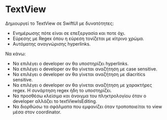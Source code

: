 # TextView

Δημιουργεί το TextView σε SwiftUI με δυνατότητες: 

- Ενημέρωσης πότε είναι σε επεξεργασία και ποτε όχι.
- Εύρεσης με Regex όπου η εύρεση τονίζεται με κίτρινο χρώμα.
- Αυτόματης αναγνώρισης hyperlinks.


Να κάνω:
- Να επιλέγει ο developer αν θα υποστηρίζει hyperlinks.
- Να επιλέγει ο developer αν θα γίνεται αναζήτηση με case sensitive.
- Να επιλέγει ο developer αν θα γίνεται αναζήτηση με diacritics sensitive.
- Να επιλέγει ο developer αν θα γίνεται αναζήτηση με χαρακτήρες regex. Η συνάρτηση regex ήδη το υποστηρίζει.
- Να προσθέσω κλείσιμο και άνοιγμα του πληκτρολογίου όταν ο developer αλλάζει το textViewIsEditing.
- Να διορθώσω τα σφάλματα που εμφανίζει όταν τροποποιείται το view μέσα στον coordinator.
